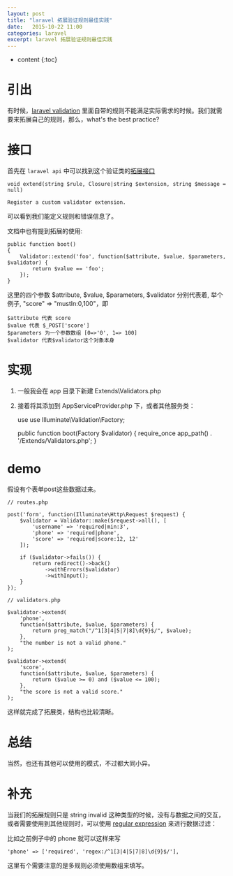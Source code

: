 ```yaml
---
layout: post
title: "laravel 拓展验证规则最佳实践"
date:   2015-10-22 11:00
categories: laravel
excerpt: laravel 拓展验证规则最佳实践
---
```


* content
{:toc}

# 引出

有时候，[laravel validation](http://laravel.com/docs/5.1/validation) 里面自带的规则不能满足实际需求的时候。我们就需要来拓展自己的规则，那么，what's the best practice?

# 接口

首先在 `laravel api` 中可以找到这个验证类的[拓展接口](http://laravel.com/api/5.1/Illuminate/Contracts/Validation/Factory.html#method_extend)

    void extend(string $rule, Closure|string $extension, string $message = null)

    Register a custom validator extension.

可以看到我们能定义规则和错误信息了。

文档中也有提到拓展的使用:

    public function boot()
    {
        Validator::extend('foo', function($attribute, $value, $parameters, $validator) {
            return $value == 'foo';
        });
    }

这里的四个参数 $attribute, $value, $parameters, $validator 分别代表着,
举个例子, "score" => "mustIn:0,100"，即

    $attribute 代表 score
    $value 代表 $_POST['score']
    $parameters 为一个参数数组 [0=>'0', 1=> 100]
    $validator 代表$validator这个对象本身

# 实现

1. 一般我会在 app 目录下新建 Extends\Validators.php
 
2. 接着将其添加到 AppServiceProvider.php 下，或者其他服务类：

    use use Illuminate\Validation\Factory;

    public function boot(Factory $validator)
    {
        require_once app_path() . '/Extends/Validators.php';
    }

# demo

假设有个表单post这些数据过来。

    // routes.php

    post('form', function(Illuminate\Http\Request $request) {
        $validator = Validator::make($request->all(), [
            'username' => 'required|min:3',
            'phone' => 'required|phone',
            'score' => 'required|score:12, 12'
        ]);

        if ($validator->fails()) {
            return redirect()->back()
                ->withErrors($validator)
                ->withInput();
        }
    });

    // validators.php

    $validator->extend(
        'phone',
        function($attribute, $value, $parameters) {
            return preg_match("/^1[3|4|5|7|8]\d{9}$/", $value);
        },
        "the number is not a valid phone."
    );

    $validator->extend(
        'score',
        function($attribute, $value, $parameters) {
            return ($value >= 0) and ($value <= 100);
        },
        "the score is not a valid score."
    );

这样就完成了拓展类，结构也比较清晰。

# 总结

当然，也还有其他可以使用的模式，不过都大同小异。

# 补充

当我们的拓展规则只是 string invalid 这种类型的时候，没有与数据之间的交互，或者需要使用到其他规则时，可以使用 [regular expression](http://laravel.com/docs/5.1/validation#rule-regex) 来进行数据过滤：

比如之前例子中的 phone 就可以这样来写

    'phone' => ['required', 'regex:/^1[3|4|5|7|8]\d{9}$/'],

这里有个需要注意的是多规则必须使用数组来填写。
